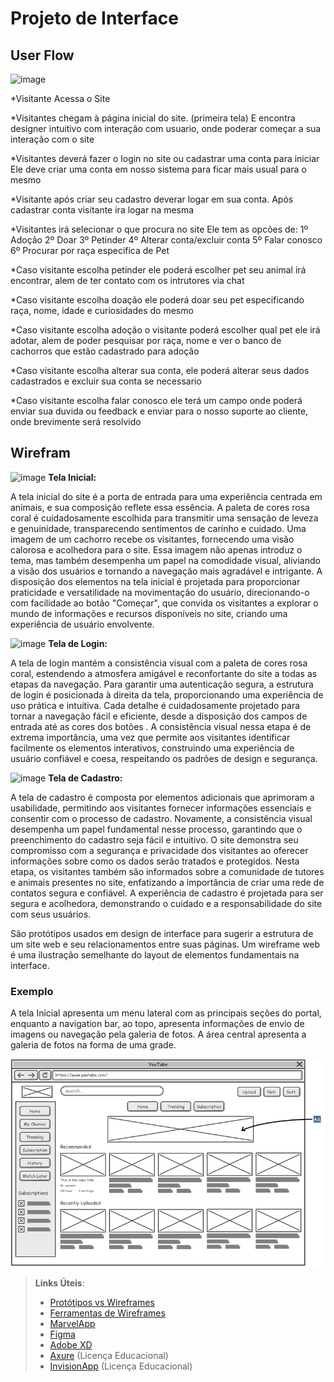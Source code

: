 
# Projeto de Interface



## User Flow

![image](https://github.com/ICEI-PUC-Minas-PBR-SI/pbr-si-ads-2023-2-p1-tiaw-gp2-petlove/assets/142853472/7e3e31ed-6c63-4754-8039-637d2893d369)

*Visitante Acessa o Site

*Visitantes chegam à página inicial do site. (primeira tela)
 E encontra designer intuitivo com interação com usuario, onde poderar começar a sua interação com o site

*Visitantes deverá fazer o login no site ou cadastrar uma conta para iniciar
Ele deve criar uma conta em nosso sistema para ficar mais usual para o mesmo

*Visitante após criar seu cadastro deverar logar em sua conta.
Após cadastrar conta visitante ira logar na mesma

*Visitantes irá selecionar o que procura no site
Ele tem as opcões de:
1º Adoção
2º Doar
3º Petinder
4º Alterar conta/excluir conta
5º Falar conosco
6º Procurar por raça especifica de Pet

*Caso visitante escolha petinder ele poderá escolher pet seu animal irá encontrar, alem de ter contato com os intrutores via chat

*Caso visitante escolha doação ele poderá doar seu pet especificando raça, nome, idade e curiosidades do mesmo

*Caso visitante escolha adoção o visitante poderá escolher qual pet ele irá adotar, alem de poder pesquisar por raça, nome e ver o banco de cachorros que estão cadastrado para adoção

*Caso visitante escolha alterar sua conta, ele poderá alterar seus dados cadastrados e excluir sua conta se necessario

*Caso visitante escolha falar conosco ele terá um campo onde poderá enviar sua duvida ou feedback e enviar para o nosso suporte ao cliente, onde brevimente será resolvido












> 

## Wirefram
![image](https://github.com/ICEI-PUC-Minas-PBR-SI/pbr-si-ads-2023-2-p1-tiaw-gp2-petlove/assets/142853263/4c4577ad-09df-4f6c-a9b1-142378b42dbe)
**Tela Inicial:**

A tela inicial do site é a porta de entrada para uma experiência centrada em animais, e sua composição reflete essa essência. A paleta de cores rosa coral é cuidadosamente escolhida para transmitir uma sensação de leveza e genuinidade, transparecendo sentimentos de carinho e cuidado. Uma imagem de um  cachorro recebe os visitantes, fornecendo uma visão calorosa e acolhedora para o site. Essa imagem não apenas introduz o tema, mas também desempenha um papel na comodidade visual, aliviando a visão dos usuários e tornando a navegação mais agradável e intrigante. A disposição dos elementos na tela inicial é projetada para proporcionar praticidade e versatilidade na movimentação do usuário, direcionando-o com facilidade ao botão "Começar", que convida os visitantes a explorar o mundo de informações e recursos disponíveis no site, criando uma experiência de usuário envolvente.


![image](https://github.com/ICEI-PUC-Minas-PBR-SI/pbr-si-ads-2023-2-p1-tiaw-gp2-petlove/assets/142853263/6ffa8fa1-5798-47f5-af8f-d14d4bc5e40d)
 **Tela de Login:**

A tela de login mantém a consistência visual com a paleta de cores rosa coral, estendendo a atmosfera amigável e reconfortante do site a todas as etapas da navegação. Para garantir uma autenticação segura, a estrutura de login é posicionada à direita da tela, proporcionando uma experiência de uso prática e intuitiva. Cada detalhe é cuidadosamente projetado para tornar a navegação fácil e eficiente, desde a disposição dos campos de entrada até as cores dos botões . A consistência visual nessa etapa é de extrema importância, uma vez que permite aos visitantes identificar facilmente os elementos interativos, construindo uma experiência de usuário confiável e coesa, respeitando os padrões de design e segurança.


![image](https://github.com/ICEI-PUC-Minas-PBR-SI/pbr-si-ads-2023-2-p1-tiaw-gp2-petlove/assets/142853263/1cbe576d-7be3-4bbf-82b7-3154e8387ac4)
**Tela de Cadastro:**

A tela de cadastro é composta por elementos adicionais que aprimoram a usabilidade, permitindo aos visitantes fornecer informações essenciais e consentir com o processo de cadastro. Novamente, a consistência visual desempenha um papel fundamental nesse processo, garantindo que o preenchimento do cadastro seja fácil e intuitivo. O site demonstra seu compromisso com a segurança e privacidade dos visitantes ao oferecer informações sobre como os dados serão tratados e protegidos. Nesta etapa, os visitantes também são informados sobre a comunidade de tutores e  animais presentes no site, enfatizando a importância de criar uma rede de contatos segura e confiável. A experiência de cadastro é projetada para ser segura e acolhedora, demonstrando o cuidado e a responsabilidade do site com seus usuários.











São protótipos usados em design de interface para sugerir a estrutura de um site web e seu relacionamentos entre suas páginas. Um wireframe web é uma ilustração semelhante do layout de elementos fundamentais na interface.

### Exemplo

A tela Inicial apresenta um menu lateral com as principais seções do portal, enquanto a navigation bar, ao topo, apresenta informações de envio de imagens ou navegação pela galeria de fotos. A área central apresenta a galeria de fotos na forma de uma grade.

![Exemplo de Wireframe](img/wireframe-example.png)

 
> **Links Úteis**:
> - [Protótipos vs Wireframes](https://www.nngroup.com/videos/prototypes-vs-wireframes-ux-projects/)
> - [Ferramentas de Wireframes](https://rockcontent.com/blog/wireframes/)
> - [MarvelApp](https://marvelapp.com/developers/documentation/tutorials/)
> - [Figma](https://www.figma.com/)
> - [Adobe XD](https://www.adobe.com/br/products/xd.html#scroll)
> - [Axure](https://www.axure.com/edu) (Licença Educacional)
> - [InvisionApp](https://www.invisionapp.com/) (Licença Educacional)
